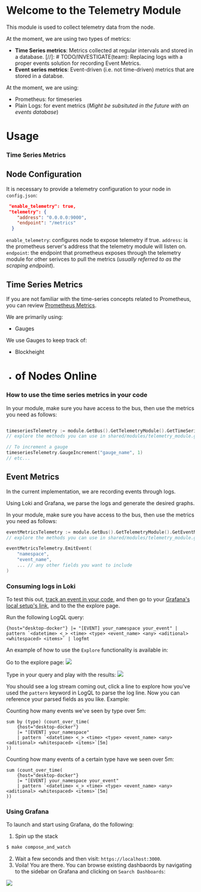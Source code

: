 # Welcome to the Telemetry Module

This module is used to collect telemetry data from the node.

At the moment, we are using two types of metrics:

- **Time Series metrics**: Metrics collected at regular intervals and stored in a database. 
[//]: # TODO/INVESTIGATE(team): Replacing logs with a proper events solution for recording Event Metrics.
- **Event series metrics**: Event-driven (i.e. not time-driven) metrics that are stored in a databse.


At the moment, we are using:
- Prometheus: for timeseries
- Plain Logs: for event metrics (_Might be subsituted in the future with an events database_)


# Usage

### Time Series Metrics

## Node Configuration

It is necessary to provide a telemetry configuration to your node in `config.json`:

```json
 "enable_telemetry": true,
 "telemetry": {
    "address": "0.0.0.0:9000",
    "endpoint": "/metrics"
  }
```

`enable_telemetry`: configures node to expose telemetry if true.
`address`: is the prometheus server's address that the telemetry module will listen on.
`endpoint`: the endpoint that prometheus exposes through the telemetry module for other serivces to pull the metrics (_usually referred to as the scraping endpoint_).


## Time Series Metrics

If you are not familiar with the time-series concepts related to Prometheus, you can review [Prometheus Metrics](https://prometheus.io/docs/concepts/metric_types/).

We are primarily using:

- Gauges

We use Gauges to keep track of:

- Blockheight
- # of Nodes Online

### How to use the time series metrics in your code

In your module, make sure you have access to the bus, then use the metrics you need as follows:
```go

timeseriesTelemetry := module.GetBus().GetTelemetryModule().GetTimeSeriesAgent()
// explore the methods you can use in shared/modules/telemetry_module.go

// To increment a gauge
timeseriesTelemetry.GaugeIncrement("gauge_name", 1)
// etc...
```

## Event Metrics

In the current implementation, we are recording events through logs.

Using Loki and Grafana, we parse the logs and generate the desired graphs.

In your module, make sure you have access to the bus, then use the metrics you need as follows:
```go
eventMetricsTelemetry := module.GetBus().GetTelemetryModule().GetEventMetricsAgent()
// explore the methods you can use in shared/modules/telemetry_module.go

eventMetricsTelemetry.EmitEvent(
    "namespace",
    "event_name",
    ... // any other fields you want to include
)
```

### Consuming logs in Loki

To test this out, [track an event in your code](#event-metrics), and then go to your [Grafana's local setup's link](#using-grafana), and to the the explore page.

Run the following LogQL query:

```
{host="desktop-docker"} |= "[EVENT] your_namespace your_event" | pattern `<datetime> <_> <time> <type> <event_name> <any> <aditional> <whitespaced> <items>` | logfmt
```
An example of how to use the `Explore` functionality is available in:

Go to the explore page:
![](./docs/explore-loki-on-grafana-pt-1.gif)

Type in your query and play with the results:
![](./docs/explore-loki-on-grafana-pt-2.gif)

You should see a log stream coming out, click a line to explore how you've used the `pattern` keyword in LogQL to parse the log line. Now you can reference your parsed fields as you like. Example:

Counting how many events we've seen by type over 5m:
```logql
sum by (type) (count_over_time(
    {host="desktop-docker"}
    |= "[EVENT] your_namespace"
    | pattern `<datetime> <_> <time> <type> <event_name> <any> <aditional> <whitespaced> <items>`[5m]
))
```
Counting how many events of a certain type have we seen over 5m:
```logql
sum (count_over_time(
    {host="desktop-docker"}
    |= "[EVENT] your_namespace your_event"
    | pattern `<datetime> <_> <time> <type> <event_name> <any> <aditional> <whitespaced> <items>`[5m]
))
```

### Using Grafana

To launch and start using Grafana, do the following:

1. Spin up the stack
```bash
$ make compose_and_watch
```

2. Wait a few seconds and then visit: `https://localhost:3000`.
3. Voila! You are there. You can browse existing dashbaords by navigating to the sidebar on Grafana and clicking on `Search Dashboards`:

![](./docs/browsing-existing-dashboards.gif)
